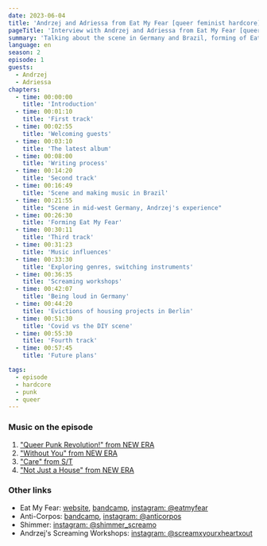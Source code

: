 ```yaml
---
date: 2023-06-04
title: 'Andrzej and Adriessa from Eat My Fear [queer feminist hardcore]'
pageTitle: 'Interview with Andrzej and Adriessa from Eat My Fear [queer feminist hardcore]'
summary: 'Talking about the scene in Germany and Brazil, forming of Eat My Fear and their writing process'
language: en
season: 2
episode: 1
guests:
  - Andrzej
  - Adriessa
chapters:
  - time: 00:00:00
    title: 'Introduction'
  - time: 00:01:10
    title: 'First track'
  - time: 00:02:55
    title: 'Welcoming guests'
  - time: 00:03:10
    title: 'The latest album'
  - time: 00:08:00
    title: 'Writing process'
  - time: 00:14:20
    title: 'Second track'
  - time: 00:16:49
    title: 'Scene and making music in Brazil'
  - time: 00:21:55
    title: "Scene in mid-west Germany, Andrzej's experience"
  - time: 00:26:30
    title: 'Forming Eat My Fear'
  - time: 00:30:11
    title: 'Third track'
  - time: 00:31:23
    title: 'Music influences'
  - time: 00:33:30
    title: 'Exploring genres, switching instruments'
  - time: 00:36:35
    title: 'Screaming workshops'
  - time: 00:42:07
    title: 'Being loud in Germany'
  - time: 00:44:20
    title: 'Evictions of housing projects in Berlin'
  - time: 00:51:30
    title: 'Covid vs the DIY scene'
  - time: 00:55:30
    title: 'Fourth track'
  - time: 00:57:45
    title: 'Future plans'

tags:
  - episode
  - hardcore
  - punk
  - queer
---
```


### Music on the episode

1. ["Queer Punk Revolution!" from NEW ERA][track1]
2. ["Without You" from NEW ERA][track2]
3. ["Care" from S/T][track3]
4. ["Not Just a House" from NEW ERA][track4]

### Other links

- Eat My Fear: [website][website], [bandcamp][bandcamp], [instagram: @eatmyfear][insta]
- Anti-Corpos: [bandcamp][anticorpos-bandcamp],
  [instagram: @anticorpos][anticorpos-insta]
- Shimmer: [instagram: @shimmer_screamo][shimmer-insta]
- Andrzej's Screaming Workshops: [instagram: @screamxyourxheartxout][screaming]


[website]: https://eatmyfearhardcore.wordpress.com/
[bandcamp]: https://eatmyfear.bandcamp.com/
[insta]: https://www.instagram.com/eatmyfear/
[track1]: https://eatmyfear.bandcamp.com/track/queer-punk-revolution
[track2]: https://eatmyfear.bandcamp.com/track/without-you
[track3]: https://eatmyfear.bandcamp.com/track/care
[track4]: https://eatmyfear.bandcamp.com/track/not-just-a-house
[anticorpos-bandcamp]: https://anti-corpos.bandcamp.com/
[anticorpos-insta]: https://www.instagram.com/anticorpos/
[shimmer-insta]: https://www.instagram.com/shimmer_screamo/
[screaming]: https://www.instagram.com/screamxyourxheartxout/

